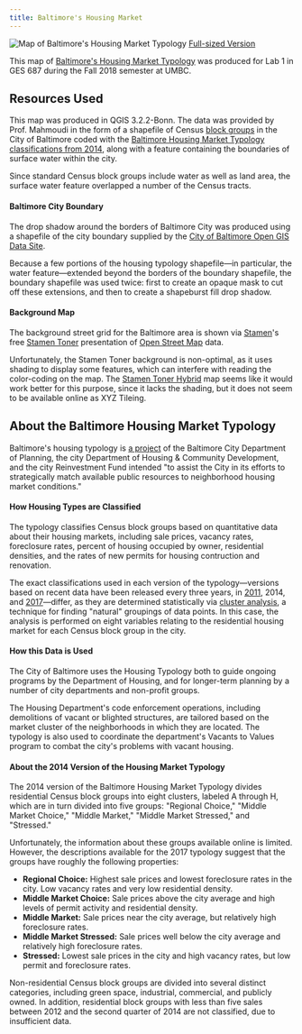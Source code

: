 ```yaml
---
title: Baltimore's Housing Market
---
```


![Map of Baltimore's Housing Market Typology](Baltimore-MVA.png)
[Full-sized Version](Baltimore-MVA.png)

This map of [Baltimore's Housing Market Typology](https://planning.baltimorecity.gov/maps-data/housing-market-typology) was produced for Lab 1 in GES 687 during the Fall 2018 semester at UMBC.

## Resources Used

This map was produced in QGIS 3.2.2-Bonn.  The data was provided by Prof. Mahmoudi in the form of a shapefile of Census [block groups](https://en.wikipedia.org/wiki/Census_block_group) in the City of Baltimore coded with the [Baltimore Housing Market Typology classifications from 2014](https://data.baltimorecity.gov/Neighborhoods/2014-Housing-Market-Typology/bd6x-nxgg/data_), along with a feature containing the boundaries of surface water within the city.

Since standard Census block groups include water as well as land area, the surface water feature overlapped a number of the Census tracts.


#### Baltimore City Boundary

The drop shadow around the borders of Baltimore City was produced using a shapefile of the city boundary supplied by the [City of Baltimore Open GIS Data Site](http://gis-baltimore.opendata.arcgis.com/datasets/baltimore-city-polygon).

Because a few portions of the housing typology shapefile—in particular, the water feature—extended beyond the borders of the boundary shapefile, the boundary shapefile was used twice: first to create an opaque mask to cut off these extensions, and then to create a shapeburst fill drop shadow.


#### Background Map

The background street grid for the Baltimore area is shown via [Stamen](https://stamen.com/about/)'s free [Stamen Toner](http://maps.stamen.com/toner/#12/37.7706/-122.3782) presentation of [Open Street Map](https://www.openstreetmap.org/#map=4/38.01/-95.84) data.

Unfortunately, the Stamen Toner background is non-optimal, as it uses shading to display some features, which can interfere with reading the color-coding on the map.  The [Stamen Toner Hybrid]() map seems like it would work better for this purpose, since it lacks the shading, but it does not seem to be available online as XYZ Tileing.


## About the Baltimore Housing Market Typology

Baltimore's housing typology is [a project](https://planning.baltimorecity.gov/maps-data/housing-market-typology) of the Baltimore City Department of Planning, the city Department of Housing & Community Development, and the city Reinvestment Fund intended "to assist the City in its efforts to strategically match available public resources to neighborhood housing market conditions."


#### How Housing Types are Classified

The typology classifies Census block groups based on quantitative data about their housing markets, including sale prices, vacancy rates, foreclosure rates, percent of housing occupied by owner, residential densities, and the rates of new permits for housing contruction and renovation.

The exact classifications used in each version of the typology—versions based on recent data have been released every three years, in [2011](http://www.cphabaltimore.org/2012/02/2011-housing-typology-report/), 2014, and [2017](https://planning.baltimorecity.gov/maps-data/housing-market-typology)—differ, as they are determined statistically via [cluster analysis](https://en.wikipedia.org/wiki/Cluster_analysis), a technique for finding "natural" groupings of data points.  In this case, the analysis is performed on eight variables relating to the residential housing market for each Census block group in the city.


#### How this Data is Used

The City of Baltimore uses the Housing Typology both to guide ongoing programs by the Department of Housing, and for longer-term planning by a number of city departments and non-profit groups.

The Housing Department's code enforcement operations, including demolitions of vacant or blighted structures, are tailored based on the market cluster of the neighborhoods in which they are located.  The typology is also used to coordinate the department's Vacants to Values program to combat the city's problems with vacant housing.


#### About the 2014 Version of the Housing Market Typology

The 2014 version of the Baltimore Housing Market Typology divides residential Census block groups into eight clusters, labeled A through H, which are in turn divided into five groups: "Regional Choice," "Middle Market Choice," "Middle Market," "Middle Market Stressed," and "Stressed."

Unfortunately, the information about these groups available online is limited.  However, the descriptions available for the 2017 typology suggest that the groups have roughly the following properties:

+ **Regional Choice:** Highest sale prices and lowest foreclosure rates in the city.  Low vacancy rates and very low residential density.
+ **Middle Market Choice:** Sale prices above the city average and high levels of permit activity and residential density.
+ **Middle Market:** Sale prices near the city average, but relatively high foreclosure rates.
+ **Middle Market Stressed:** Sale prices well below the city average and relatively high foreclosure rates.
+ **Stressed:** Lowest sale prices in the city and high vacancy rates, but low permit and foreclosure rates.

Non-residential Census block groups are divided into several distinct categories, including green space, industrial, commercial, and publicly owned.  In addition, residential block groups with less than five sales between 2012 and the second quarter of 2014 are not classified, due to insufficient data.
